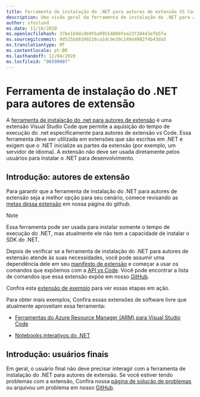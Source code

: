 ```yaml
---
title: Ferramenta de instalação do .NET para autores de extensão VS Code
description: Uma visão geral da ferramenta de instalação do .NET para autores de extensão, uma extensão Visual Studio Code para instalar o tempo de execução do .NET.
author: sfoslund
ms.date: 11/18/2020
ms.openlocfilehash: 37be1b9dcdb9fba99554800fea23f28443efb5fa
ms.sourcegitcommit: 9d525bb8109216ca1dc9e39c149d4902f4b43da5
ms.translationtype: MT
ms.contentlocale: pt-BR
ms.lasthandoff: 12/04/2020
ms.locfileid: "96599907"
---
```

# <a name="net-install-tool-for-extension-authors"></a>Ferramenta de instalação do .NET para autores de extensão

A [ferramenta de instalação do .net para autores de extensão](https://github.com/dotnet/vscode-dotnet-runtime) é uma extensão Visual Studio Code que permite a aquisição do tempo de execução do .net especificamente para autores de extensão vs Code. Essa ferramenta deve ser utilizada em extensões que são escritas em .NET e exigem que o .NET inicialize as partes da extensão (por exemplo, um servidor de idioma). A extensão não deve ser usada diretamente pelos usuários para instalar o .NET para desenvolvimento.

## <a name="getting-started-extension-authors"></a>Introdução: autores de extensão

Para garantir que a ferramenta de instalação do .NET para autores de extensão seja a melhor opção para seu cenário, comece revisando as [metas dessa extensão](https://github.com/dotnet/vscode-dotnet-runtime#goals-acquiring-net-core-for-extensions) em nossa página do github.

> [!NOTE]
> Essa ferramenta pode ser usada para instalar somente o tempo de execução do .NET, mas atualmente ele não tem a capacidade de instalar o SDK do .NET.

Depois de verificar se a ferramenta de instalação do .NET para autores de extensão atende às suas necessidades, você pode assumir uma dependência dele em seu [manifesto de extensão](https://code.visualstudio.com/api/references/extension-manifest) e começar a usar os comandos que expõemos com a [API vs Code](https://code.visualstudio.com/api/extension-guides/command#programmatically-executing-a-command). Você pode encontrar a lista de comandos que essa extensão expõe em nosso [GitHub](https://github.com/dotnet/vscode-dotnet-runtime/blob/master/Documentation/commands.md).

Confira esta [extensão de exemplo](https://github.com/dotnet/vscode-dotnet-runtime/tree/master/sample) para ver essas etapas em ação.

Para obter mais exemplos, Confira essas extensões de software livre que atualmente aproveitam essa ferramenta:

- [Ferramentas do Azure Resource Manager (ARM) para Visual Studio Code](https://github.com/microsoft/vscode-azurearmtools)

- [Notebooks interativos do .NET](https://github.com/dotnet/interactive/tree/main/src/dotnet-interactive-vscode)

## <a name="getting-started-end-users"></a>Introdução: usuários finais

Em geral, o usuário final não deve precisar interagir com a ferramenta de instalação do .NET para autores de extensão. Se você estiver tendo problemas com a extensão, Confira nossa [página de solução de problemas](https://github.com/dotnet/vscode-dotnet-runtime/blob/master/Documentation/troubleshooting.md) ou arquivou um problema em nosso [GitHub](https://github.com/dotnet/vscode-dotnet-runtime/issues).
